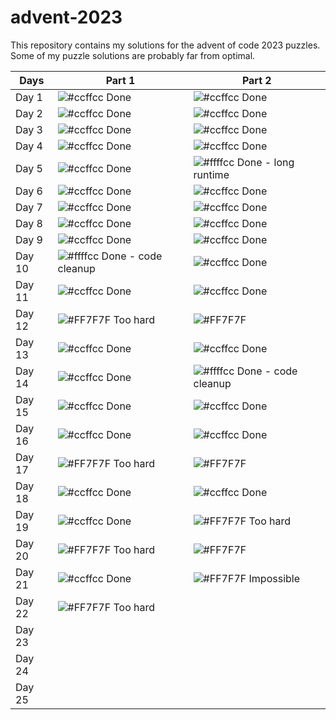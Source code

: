 # advent-2023
This repository contains my solutions for the advent of code 2023 puzzles. Some of my puzzle solutions are probably far from optimal.

| Days   | Part 1                  | Part 2                 |
| ------ | ----------------------- | ----------------------- |
| Day 1  | ![#ccffcc](https://via.placeholder.com/15/ccffcc/000000?text=+) Done                    | ![#ccffcc](https://via.placeholder.com/15/ccffcc/000000?text=+) Done                     |
| Day 2  | ![#ccffcc](https://via.placeholder.com/15/ccffcc/000000?text=+) Done                    | ![#ccffcc](https://via.placeholder.com/15/ccffcc/000000?text=+) Done                     |
| Day 3  | ![#ccffcc](https://via.placeholder.com/15/ccffcc/000000?text=+) Done                    | ![#ccffcc](https://via.placeholder.com/15/ccffcc/000000?text=+) Done                      |
| Day 4  | ![#ccffcc](https://via.placeholder.com/15/ccffcc/000000?text=+) Done                    | ![#ccffcc](https://via.placeholder.com/15/ccffcc/000000?text=+) Done                      |
| Day 5  | ![#ccffcc](https://via.placeholder.com/15/ccffcc/000000?text=+) Done                    | ![#ffffcc](https://via.placeholder.com/15/ffffcc/000000?text=+) Done - long runtime       |
| Day 6  | ![#ccffcc](https://via.placeholder.com/15/ccffcc/000000?text=+) Done                    | ![#ccffcc](https://via.placeholder.com/15/ccffcc/000000?text=+) Done                      |
| Day 7  | ![#ccffcc](https://via.placeholder.com/15/ccffcc/000000?text=+) Done                    | ![#ccffcc](https://via.placeholder.com/15/ccffcc/000000?text=+) Done                      |
| Day 8  | ![#ccffcc](https://via.placeholder.com/15/ccffcc/000000?text=+) Done                    | ![#ccffcc](https://via.placeholder.com/15/ccffcc/000000?text=+) Done                      |
| Day 9  | ![#ccffcc](https://via.placeholder.com/15/ccffcc/000000?text=+) Done                    | ![#ccffcc](https://via.placeholder.com/15/ccffcc/000000?text=+) Done                      |
| Day 10 | ![#ffffcc](https://via.placeholder.com/15/ffffcc/000000?text=+) Done - code cleanup     | ![#ccffcc](https://via.placeholder.com/15/ccffcc/000000?text=+) Done                      |
| Day 11 | ![#ccffcc](https://via.placeholder.com/15/ccffcc/000000?text=+) Done                    | ![#ccffcc](https://via.placeholder.com/15/ccffcc/000000?text=+) Done                      |
| Day 12 | ![#FF7F7F](https://via.placeholder.com/15/FF7F7F/000000?text=+) Too hard                | ![#FF7F7F](https://via.placeholder.com/15/FF7F7F/000000?text=+)                        |
| Day 13 | ![#ccffcc](https://via.placeholder.com/15/ccffcc/000000?text=+) Done                    | ![#ccffcc](https://via.placeholder.com/15/ccffcc/000000?text=+) Done                      |
| Day 14 | ![#ccffcc](https://via.placeholder.com/15/ccffcc/000000?text=+) Done                    | ![#ffffcc](https://via.placeholder.com/15/ffffcc/000000?text=+) Done - code cleanup       |
| Day 15 | ![#ccffcc](https://via.placeholder.com/15/ccffcc/000000?text=+) Done                    | ![#ccffcc](https://via.placeholder.com/15/ccffcc/000000?text=+) Done                      |
| Day 16 | ![#ccffcc](https://via.placeholder.com/15/ccffcc/000000?text=+) Done                    | ![#ccffcc](https://via.placeholder.com/15/ccffcc/000000?text=+) Done                      |
| Day 17 | ![#FF7F7F](https://via.placeholder.com/15/FF7F7F/000000?text=+) Too hard                | ![#FF7F7F](https://via.placeholder.com/15/FF7F7F/000000?text=+)                        |
| Day 18 | ![#ccffcc](https://via.placeholder.com/15/ccffcc/000000?text=+) Done                    | ![#ccffcc](https://via.placeholder.com/15/ccffcc/000000?text=+) Done                      |
| Day 19 | ![#ccffcc](https://via.placeholder.com/15/ccffcc/000000?text=+) Done                    | ![#FF7F7F](https://via.placeholder.com/15/FF7F7F/000000?text=+) Too hard                       |
| Day 20 | ![#FF7F7F](https://via.placeholder.com/15/FF7F7F/000000?text=+) Too hard                | ![#FF7F7F](https://via.placeholder.com/15/FF7F7F/000000?text=+)                        |
| Day 21 | ![#ccffcc](https://via.placeholder.com/15/ccffcc/000000?text=+) Done                    | ![#FF7F7F](https://via.placeholder.com/15/FF7F7F/000000?text=+) Impossible                       |
| Day 22 | ![#FF7F7F](https://via.placeholder.com/15/FF7F7F/000000?text=+) Too hard                         |                         |
| Day 23 |                          |                         |
| Day 24 |                          |                         |
| Day 25 |                          |                         |
